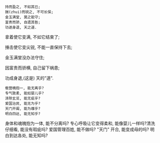 ```
持而盈之, 不如其已;
揣(zhui)而锐之, 不可长保;
金玉满堂, 莫之能守;
富贵而骄, 自遗其咎;
功遂身退, 天之道.
```

拿着使它变满, 不如它结束了;

捶击使它变尖锐, 不能一直保持下去;

金玉满堂没办法守住;

因富贵而骄横, 自己留下祸患;

功成身退,(这是) 天的"道".

```
载营魄抱一, 能无离乎?
专气致柔, 能如婴儿乎?
涤除玄览, 能无疵乎?
爱国治民, 能无为乎?
天门开阖, 能为雌乎?
明白四达, 能无知乎?
```

身体和魂魄抱为一体, 能不分离吗? 专心呼吸让它变得柔和, 能像婴儿一样吗?清洗仔细看, 能没有瑕疵吗? 爱国管理百姓, 能不做吗? "天门" 开合, 能变成母的吗? 明白到达各处, 能无知吗?





